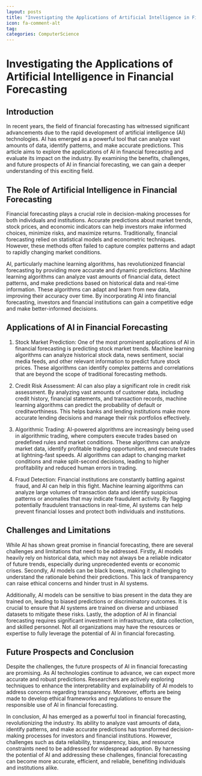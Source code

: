 ```yaml
---
layout: posts
title: "Investigating the Applications of Artificial Intelligence in Financial Forecasting"
icon: fa-comment-alt
tag:      
categories: ComputerScience
---
```



# Investigating the Applications of Artificial Intelligence in Financial Forecasting

## Introduction

In recent years, the field of financial forecasting has witnessed significant advancements due to the rapid development of artificial intelligence (AI) technologies. AI has emerged as a powerful tool that can analyze vast amounts of data, identify patterns, and make accurate predictions. This article aims to explore the applications of AI in financial forecasting and evaluate its impact on the industry. By examining the benefits, challenges, and future prospects of AI in financial forecasting, we can gain a deeper understanding of this exciting field.

## The Role of Artificial Intelligence in Financial Forecasting

Financial forecasting plays a crucial role in decision-making processes for both individuals and institutions. Accurate predictions about market trends, stock prices, and economic indicators can help investors make informed choices, minimize risks, and maximize returns. Traditionally, financial forecasting relied on statistical models and econometric techniques. However, these methods often failed to capture complex patterns and adapt to rapidly changing market conditions.

AI, particularly machine learning algorithms, has revolutionized financial forecasting by providing more accurate and dynamic predictions. Machine learning algorithms can analyze vast amounts of financial data, detect patterns, and make predictions based on historical data and real-time information. These algorithms can adapt and learn from new data, improving their accuracy over time. By incorporating AI into financial forecasting, investors and financial institutions can gain a competitive edge and make better-informed decisions.

## Applications of AI in Financial Forecasting

1. Stock Market Prediction: One of the most prominent applications of AI in financial forecasting is predicting stock market trends. Machine learning algorithms can analyze historical stock data, news sentiment, social media feeds, and other relevant information to predict future stock prices. These algorithms can identify complex patterns and correlations that are beyond the scope of traditional forecasting methods.

2. Credit Risk Assessment: AI can also play a significant role in credit risk assessment. By analyzing vast amounts of customer data, including credit history, financial statements, and transaction records, machine learning algorithms can predict the probability of default or creditworthiness. This helps banks and lending institutions make more accurate lending decisions and manage their risk portfolios effectively.

3. Algorithmic Trading: AI-powered algorithms are increasingly being used in algorithmic trading, where computers execute trades based on predefined rules and market conditions. These algorithms can analyze market data, identify profitable trading opportunities, and execute trades at lightning-fast speeds. AI algorithms can adapt to changing market conditions and make split-second decisions, leading to higher profitability and reduced human errors in trading.

4. Fraud Detection: Financial institutions are constantly battling against fraud, and AI can help in this fight. Machine learning algorithms can analyze large volumes of transaction data and identify suspicious patterns or anomalies that may indicate fraudulent activity. By flagging potentially fraudulent transactions in real-time, AI systems can help prevent financial losses and protect both individuals and institutions.

## Challenges and Limitations

While AI has shown great promise in financial forecasting, there are several challenges and limitations that need to be addressed. Firstly, AI models heavily rely on historical data, which may not always be a reliable indicator of future trends, especially during unprecedented events or economic crises. Secondly, AI models can be black boxes, making it challenging to understand the rationale behind their predictions. This lack of transparency can raise ethical concerns and hinder trust in AI systems.

Additionally, AI models can be sensitive to bias present in the data they are trained on, leading to biased predictions or discriminatory outcomes. It is crucial to ensure that AI systems are trained on diverse and unbiased datasets to mitigate these risks. Lastly, the adoption of AI in financial forecasting requires significant investment in infrastructure, data collection, and skilled personnel. Not all organizations may have the resources or expertise to fully leverage the potential of AI in financial forecasting.

## Future Prospects and Conclusion

Despite the challenges, the future prospects of AI in financial forecasting are promising. As AI technologies continue to advance, we can expect more accurate and robust predictions. Researchers are actively exploring techniques to enhance the interpretability and explainability of AI models to address concerns regarding transparency. Moreover, efforts are being made to develop ethical frameworks and regulations to ensure the responsible use of AI in financial forecasting.

In conclusion, AI has emerged as a powerful tool in financial forecasting, revolutionizing the industry. Its ability to analyze vast amounts of data, identify patterns, and make accurate predictions has transformed decision-making processes for investors and financial institutions. However, challenges such as data reliability, transparency, bias, and resource constraints need to be addressed for widespread adoption. By harnessing the potential of AI and addressing these challenges, financial forecasting can become more accurate, efficient, and reliable, benefiting individuals and institutions alike.